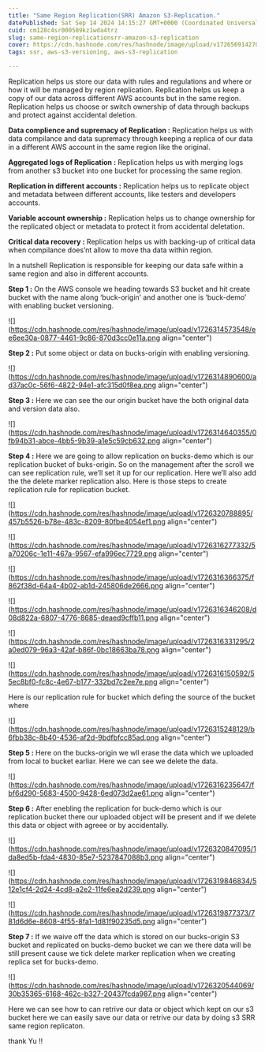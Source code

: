 ```yaml
---
title: "Same Region Replication(SRR) Amazon S3-Replication."
datePublished: Sat Sep 14 2024 14:15:27 GMT+0000 (Coordinated Universal Time)
cuid: cm128c4sr000509kz1wda4trz
slug: same-region-replicationsrr-amazon-s3-replication
cover: https://cdn.hashnode.com/res/hashnode/image/upload/v1726569142709/3f973bd2-d963-4e93-8613-76df103f7f4c.jpeg
tags: ssr, aws-s3-versioning, aws-s3-replication

---
```


Replication helps us store our data with rules and regulations and where or how it will be managed by region replication. Replication helps us keep a copy of our data across different AWS accounts but in the same region. Replication helps us choose or switch ownership of data through backups and protect against accidental deletion.

**Data complience and supremacy of Replication :** Replication helps us with data compilance and data supremacy through keeping a replica of our data in a different AWS account in the same region like the original.

**Aggregated logs of Replication :** Replication helps us with merging logs from another s3 bucket into one bucket for processing the same region.

**Replication in different accounts :** Replication helps us to replicate object and metadata between different accounts, like testers and developers accounts.

**Variable account ownership :** Replication helps us to change ownership for the replicated object or metadata to protect it from accidental deletation.

**Critical data recovery :** Replication helps us with backing-up of critical data when compilance does’nt allow to move tha data within region.

In a nutshell Replication is responsible for keeping our data safe within a same region and also in different accounts.

**Step 1 :** On the AWS console we heading towards S3 bucket and hit create bucket with the name along ‘buck-origin’ and another one is ‘buck-demo’ with enabling bucket versioning.

![](https://cdn.hashnode.com/res/hashnode/image/upload/v1726314573548/ee6ee30a-0877-4461-9c86-870d3cc0e11a.png align="center")

**Step 2 :** Put some object or data on bucks-origin with enabling versioning.

![](https://cdn.hashnode.com/res/hashnode/image/upload/v1726314890600/ad37ac0c-56f6-4822-94e1-afc315d0f8ea.png align="center")

**Step 3 :** Here we can see the our origin bucket have the both original data and version data also.

![](https://cdn.hashnode.com/res/hashnode/image/upload/v1726314640355/0fb94b31-abce-4bb5-9b39-a1e5c59cb632.png align="center")

**Step 4 :** Here we are going to allow replication on bucks-demo which is our replication bucket of buks-origin. So on the management after the scroll we can see replication rule, we’ll set it up for our replication. Here we’ll also add the the delete marker replication also. Here is those steps to create replication rule for replication bucket.

![](https://cdn.hashnode.com/res/hashnode/image/upload/v1726320788895/457b5526-b78e-483c-8209-80fbe4054ef1.png align="center")

![](https://cdn.hashnode.com/res/hashnode/image/upload/v1726316277332/5a70206c-1e11-467a-9567-efa996ec7729.png align="center")

![](https://cdn.hashnode.com/res/hashnode/image/upload/v1726316366375/f862f38d-64a4-4b02-ab1d-245806de2666.png align="center")

![](https://cdn.hashnode.com/res/hashnode/image/upload/v1726316346208/d08d822a-6807-4776-8685-deaed9cffb11.png align="center")

![](https://cdn.hashnode.com/res/hashnode/image/upload/v1726316331295/2a0ed079-96a3-42af-b86f-0bc18663ba78.png align="center")

![](https://cdn.hashnode.com/res/hashnode/image/upload/v1726316150592/55ec8bf0-fc8c-4e67-b177-332bd7c2ee7e.png align="center")

Here is our replication rule for bucket which defing the source of the bucket where

![](https://cdn.hashnode.com/res/hashnode/image/upload/v1726315248129/b6fbb38c-8b40-4536-af2d-9bdfbfcc85ad.png align="center")

**Step 5 :** Here on the bucks-origin we wll erase the data which we uploaded from local to bucket earliar. Here we can see we delete the data.

![](https://cdn.hashnode.com/res/hashnode/image/upload/v1726316235647/fbf6d290-5683-4500-9428-6ed073d2ae61.png align="center")

**Step 6 :** After enebling the replication for buck-demo which is our replication bucket there our uploaded object will be present and if we delete this data or object with agreee or by accidentally.

![](https://cdn.hashnode.com/res/hashnode/image/upload/v1726320847095/1da8ed5b-fda4-4830-85e7-5237847088b3.png align="center")

![](https://cdn.hashnode.com/res/hashnode/image/upload/v1726319846834/512e1cf4-2d24-4cd8-a2e2-11fe6ea2d239.png align="center")

![](https://cdn.hashnode.com/res/hashnode/image/upload/v1726319877373/781d6d6e-8608-4f55-8fa1-1d81f90235d5.png align="center")

**Step 7 :** If we waive off the data which is stored on our bucks-origin S3 bucket and replicated on bucks-demo bucket we can we there data will be still present cause we tick delete marker replication when we creating replica set for bucks-demo.

![](https://cdn.hashnode.com/res/hashnode/image/upload/v1726320544069/30b35365-6168-462c-b327-20437fcda987.png align="center")

Here we can see how to can retrive our data or object which kept on our s3 bucket here we can easily save our data or retrive our data by doing s3 SRR same region replicaton.

thank Yu !!